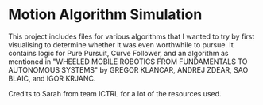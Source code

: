 # Motion Algorithm Simulation

This project includes files for various algorithms that I wanted to try by first visualising to determine whether it was even worthwhile to pursue. It contains logic for Pure Pursuit, Curve Follower, and an algorithm as mentioned in "WHEELED MOBILE ROBOTICS FROM FUNDAMENTALS TO AUTONOMOUS SYSTEMS" by GREGOR KLANCAR, ANDREJ ZDEAR, SAO BLAIC, and IGOR KRJANC.

Credits to Sarah from team ICTRL for a lot of the resources used.


